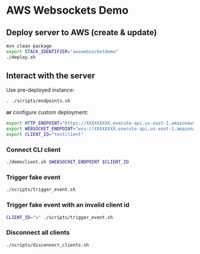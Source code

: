 # AWS Websockets Demo

## Deploy server to AWS (create & update)

```bash
mvn clean package
export STACK_IDENTIFIER="awswebsocketdemo"
./deploy.sh
```

## Interact with the server


Use pre-deployed instance:

```bash
. ./scripts/endpoints.sh
```

**or** configure custom deployment:

```bash
export HTTP_ENDPOINT="https://XXXXXXXXX.execute-api.us-east-1.amazonaws.com/"
export WEBSOCKET_ENDPOINT="wss://XXXXXXXX.execute-api.us-east-1.amazonaws.com/awswebsocketdemo"
export CLIENT_ID="testclient"
```


### Connect CLI client

```bash
./democlient.sh $WEBSOCKET_ENDPOINT $CLIENT_ID 
```

### Trigger fake event
```bash
./scripts/trigger_event.sh
```

### Trigger fake event with an invalid client id
```bash
CLIENT_ID="x" ./scripts/trigger_event.sh
```

### Disconnect all clients
```bash
./scripts/disconnect_clients.sh
```
